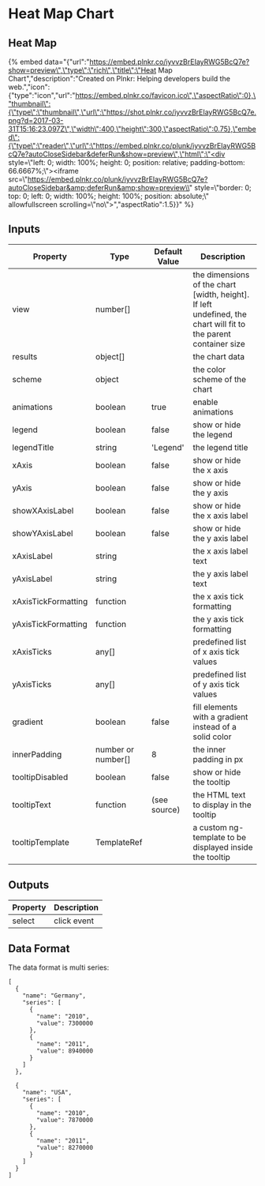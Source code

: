 # Heat Map Chart

## Heat Map

{% embed data="{\"url\":\"https://embed.plnkr.co/iyvvzBrEIayRWG5BcQ7e?show=preview\",\"type\":\"rich\",\"title\":\"Heat Map Chart\",\"description\":\"Created on Plnkr: Helping developers build the web.\",\"icon\":{\"type\":\"icon\",\"url\":\"https://embed.plnkr.co/favicon.ico\",\"aspectRatio\":0},\"thumbnail\":{\"type\":\"thumbnail\",\"url\":\"https://shot.plnkr.co/iyvvzBrEIayRWG5BcQ7e.png?d=2017-03-31T15:16:23.097Z\",\"width\":400,\"height\":300,\"aspectRatio\":0.75},\"embed\":{\"type\":\"reader\",\"url\":\"https://embed.plnkr.co/plunk/iyvvzBrEIayRWG5BcQ7e?autoCloseSidebar&deferRun&show=preview\",\"html\":\"<div style=\\"left: 0; width: 100%; height: 0; position: relative; padding-bottom: 66.6667%;\\"><iframe src=\\"https://embed.plnkr.co/plunk/iyvvzBrEIayRWG5BcQ7e?autoCloseSidebar&amp;deferRun&amp;show=preview\\" style=\\"border: 0; top: 0; left: 0; width: 100%; height: 100%; position: absolute;\\" allowfullscreen scrolling=\\"no\\"></iframe></div>\",\"aspectRatio\":1.5}}" %}



## Inputs

| Property | Type | Default Value | Description |
| --- | --- | --- | --- |
| view | number\[\] |  | the dimensions of the chart \[width, height\]. If left undefined, the chart will fit to the parent container size |
| results | object\[\] |  | the chart data |
| scheme | object |  | the color scheme of the chart |
| animations | boolean | true | enable animations |
| legend | boolean | false | show or hide the legend |
| legendTitle | string | 'Legend' | the legend title |
| xAxis | boolean | false | show or hide the x axis |
| yAxis | boolean | false | show or hide the y axis |
| showXAxisLabel | boolean | false | show or hide the x axis label |
| showYAxisLabel | boolean | false | show or hide the y axis label |
| xAxisLabel | string |  | the x axis label text |
| yAxisLabel | string |  | the y axis label text |
| xAxisTickFormatting | function |  | the x axis tick formatting |
| yAxisTickFormatting | function |  | the y axis tick formatting |
| xAxisTicks | any\[\] |  | predefined list of x axis tick values |
| yAxisTicks | any\[\] |  | predefined list of y axis tick values |
| gradient | boolean | false | fill elements with a gradient instead of a solid color |
| innerPadding | number or number\[\] | 8 | the inner padding in px |
| tooltipDisabled | boolean | false | show or hide the tooltip |
| tooltipText | function | \(see source\) | the HTML text to display in the tooltip |
| tooltipTemplate | TemplateRef |  | a custom ng-template to be displayed inside the tooltip |

## Outputs

| Property | Description |
| --- | --- |
| select | click event |

## Data Format

The data format is multi series:

```text
[
  {
    "name": "Germany",
    "series": [
      {
        "name": "2010",
        "value": 7300000
      },
      {
        "name": "2011",
        "value": 8940000
      }
    ]
  },

  {
    "name": "USA",
    "series": [
      {
        "name": "2010",
        "value": 7870000
      },
      {
        "name": "2011",
        "value": 8270000
      }
    ]
  }
]
```

